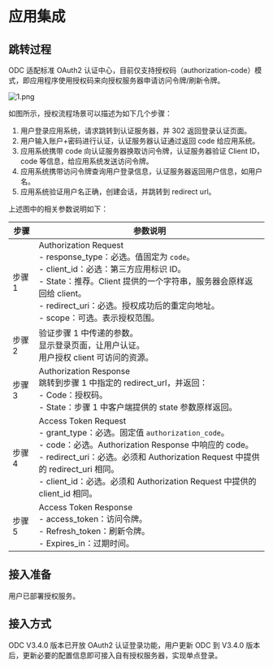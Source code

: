 # 应用集成
## 跳转过程
ODC 适配标准 OAuth2 认证中心，目前仅支持授权码（authorization-code）模式，即应用程序使用授权码来向授权服务器申请访问令牌/刷新令牌。

![1.png](https://obbusiness-private.oss-cn-shanghai.aliyuncs.com/doc/img/odc/340/1.png)

如图所示，授权流程场景可以描述为如下几个步骤：

1.  用户登录应用系统，请求跳转到认证服务器，并 302 返回登录认证页面。 
2.  用户输入账户+密码进行认证，认证服务器认证通过返回 code 给应用系统。
3.  应用系统携带 code 向认证服务器换取访问令牌，认证服务器验证 Client ID，code 等信息，给应用系统发送访问令牌。
4.  应用系统携带访问令牌查询用户登录信息，认证服务器返回用户信息，如用户名。
5.  应用系统验证用户名正确，创建会话，并跳转到 redirect url。

上述图中的相关参数说明如下：

| **步骤** | **参数说明** |
| --- | --- |
| 步骤 1 | Authorization Request <br> - response_type：必选。值固定为 `code`。<br> - client_id：必选：第三方应用标识 ID。<br> - State：推荐。Client 提供的一个字符串，服务器会原样返回给 client。<br> - redirect_uri：必选。授权成功后的重定向地址。<br> - scope：可选。表示授权范围。 |
| 步骤 2 | 验证步骤 1 中传递的参数。<br> 显示登录页面，让用户认证。<br> 用户授权 client 可访问的资源。 |
| 步骤 3 | Authorization Response <br> 跳转到步骤 1 中指定的 redirect_url，并返回：<br> - Code：授权码。<br> - State：步骤 1 中客户端提供的 state 参数原样返回。 |
| 步骤 4 | Access Token Request <br> - grant_type：必选。固定值 `authorization_code`。<br> - code：必选。Authorization Response 中响应的 code。<br> - redirect_uri：必选。必须和 Authorization Request 中提供的 redirect_uri 相同。<br> - client_id：必选。必须和 Authorization Request 中提供的 client_id 相同。 |
| 步骤 5 | Access Token Response <br> - access_token：访问令牌。<br> - Refresh_token：刷新令牌。<br> - Expires_in：过期时间。|

 
## 接入准备
用户已部署授权服务。
## 接入方式
ODC V3.4.0 版本已开放 OAuth2 认证登录功能，用户更新 ODC 到 V3.4.0 版本后，更新必要的配置信息即可接入自有授权服务器，实现单点登录。